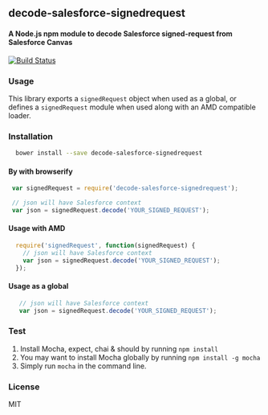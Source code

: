 ## decode-salesforce-signedrequest
#### A Node.js npm module to decode Salesforce signed-request from Salesforce Canvas

[![Build Status](https://travis-ci.org/rajaraodv/salesforce-signed-request.png?branch=master)](https://travis-ci.org/rajaraodv/salesforce-signed-request)

### Usage
This library exports a `signedRequest` object when used as a global, or defines a `signedRequest` module when used along with an AMD compatible loader.

### Installation

```bash
  bower install --save decode-salesforce-signedrequest
```

#### By with browserify

```javascript
 var signedRequest = require('decode-salesforce-signedrequest');

 // json will have Salesforce context
 var json = signedRequest.decode('YOUR_SIGNED_REQUEST');
```

#### Usage with AMD

```javascript
  require('signedRequest', function(signedRequest) {
    // json will have Salesforce context
    var json = signedRequest.decode('YOUR_SIGNED_REQUEST');
  });
```

#### Usage as a global

```javascript
   // json will have Salesforce context
   var json = signedRequest.decode('YOUR_SIGNED_REQUEST');
```

### Test
1. Install Mocha, expect, chai & should by running `npm install`
2. You may want to install Mocha globally by running `npm install -g mocha`
2. Simply run `mocha` in the command line.


### License
MIT
